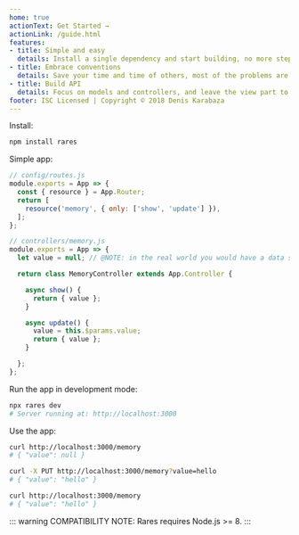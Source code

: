```yaml
---
home: true
actionText: Get Started →
actionLink: /guide.html
features:
- title: Simple and easy
  details: Install a single dependency and start building, no more steps required.
- title: Embrace conventions
  details: Save your time and time of others, most of the problems are already solved.
- title: Build API
  details: Focus on models and controllers, and leave the view part to the frontend.
footer: ISC Licensed | Copyright © 2018 Denis Karabaza
---
```


Install:

```bash
npm install rares
```

Simple app:

```js
// config/routes.js
module.exports = App => {
  const { resource } = App.Router;
  return [
    resource('memory', { only: ['show', 'update'] }), 
  ];
};
```

```js
// controllers/memory.js
module.exports = App => {
  let value = null; // @NOTE: in the real world you would have a data store

  return class MemoryController extends App.Controller {

    async show() {
      return { value };
    }

    async update() {
      value = this.$params.value;
      return { value };
    }

  };
};
```

Run the app in development mode:

```bash
npx rares dev
# Server running at: http://localhost:3000
```

Use the app:

```bash
curl http://localhost:3000/memory
# { "value": null }

curl -X PUT http://localhost:3000/memory?value=hello
# { "value": "hello" }

curl http://localhost:3000/memory
# { "value": "hello" }
```

::: warning
COMPATIBILITY NOTE: Rares requires Node.js >= 8.
:::
